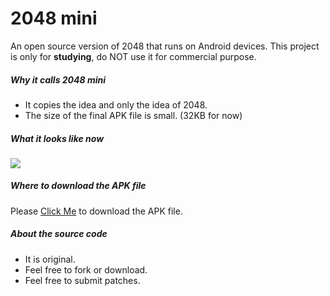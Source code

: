 2048 mini
====

An open source version of 2048 that runs on Android devices. This project is only for **studying**, do NOT use it for commercial purpose.
##### Why it calls 2048 mini
* It copies the idea and only the idea of 2048.
* The size of the final APK file is small. (32KB for now)


##### What it looks like now
![](https://github.com/DailyEfforts/repo/blob/master/2048_mini.gif)

##### Where to download the APK file
Please [Click Me](https://github.com/DailyEfforts/repo/blob/master/2048_mini.apk?raw=true) to download the APK file.

##### About the source code
* It is original.
* Feel free to fork or download.
* Feel free to submit patches.
